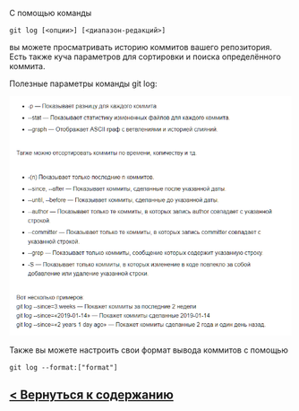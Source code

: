 

С помощью команды

```
git log [<опции>] [<диапазон-редакций>]
```
вы можете просматривать историю коммитов вашего репозитория. Есть также куча параметров для сортировки и поиска определённого коммита.

Полезные параметры команды git log:

![git-logo](./history.png)

Также вы можете настроить свои формат вывода коммитов с помощью

```
git log --format:["format"]
```

## [< Вернуться к содержанию](./readme.md)